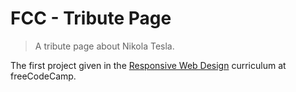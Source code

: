 # FCC - Tribute Page

> A tribute page about Nikola Tesla.

The first project given in the [Responsive Web Design](https://www.freecodecamp.org/learn/responsive-web-design/responsive-web-design-projects/build-a-tribute-page) curriculum at freeCodeCamp.
